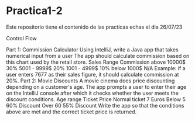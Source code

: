 # Practica1-2
Este repositorio tiene el contenido de las practicas echas el dia 26/07/23

Control Flow


Part 1: Commission Calculator
Using IntelliJ, write a Java app that takes numerical input from a user
The app should calculate commission based on this chart used by the retail store.
Sales Range	Commission
above 10000$	30%
5001 - 9999$	20%
1001 - 4999$	10%
below 1000$	N/A
Example: if a user enters 7677 as their sales figure, it should calculate commission at 20%.
Part 2: Movie Discounts
A movie cinema does price discounting depending on a customer's age.
The app prompts a user to enter their age on the IntelliJ console after which it checks whether the user meets the discount conditions.
Age range	Ticket Price
Normal ticket	7 Euros
Below 5	60% Discount
Over 60	55% Discount
Write the app so that the conditions above are met and the correct ticket price is returned.
